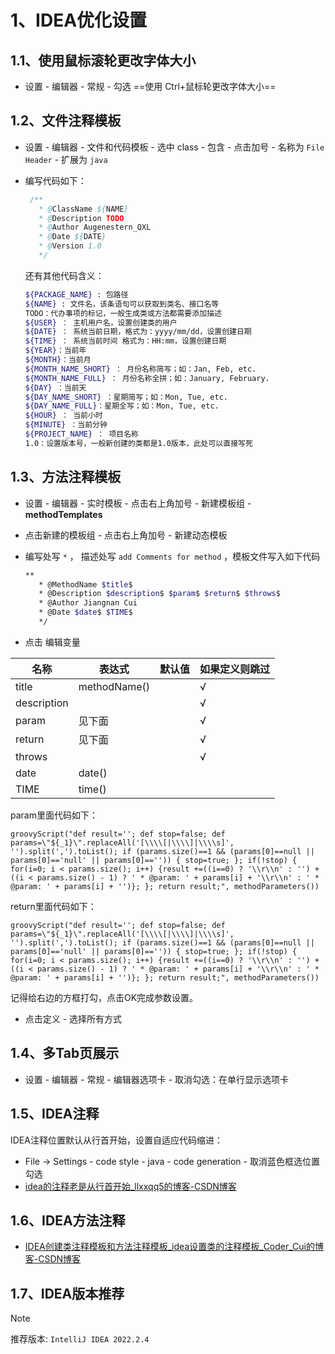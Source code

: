 # 1、IDEA优化设置




## 1.1、使用鼠标滚轮更改字体大小

- 设置 - 编辑器 - 常规 - 勾选 ==使用 Ctrl+鼠标轮更改字体大小==



## 1.2、文件注释模板

- 设置 - 编辑器 - 文件和代码模板 - 选中 class - 包含 - 点击加号 - 名称为 `File Header` - 扩展为 `java`

- 编写代码如下：

  ```java
   /**
     * @ClassName ${NAME} 
     * @Description TODO
     * @Author Augenestern_QXL
     * @Date ${DATE}
     * @Version 1.0
     */ 
  ```

  还有其他代码含义：

  ```bash
  ${PACKAGE_NAME} : 包路径
  ${NAME} : 文件名，该条语句可以获取到类名、接口名等
  TODO：代办事项的标记，一般生成类或方法都需要添加描述
  ${USER} ： 主机用户名，设置创建类的用户
  ${DATE} ： 系统当前日期，格式为：yyyy/mm/dd，设置创建日期
  ${TIME} ： 系统当前时间 格式为：HH:mm，设置创建日期
  ${YEAR}：当前年
  ${MONTH}：当前月
  ${MONTH_NAME_SHORT} ： 月份名称简写；如：Jan, Feb, etc.
  ${MONTH_NAME_FULL} ： 月份名称全拼；如：January, February.
  ${DAY} ：当前天
  ${DAY_NAME_SHORT} ：星期简写；如：Mon, Tue, etc.
  ${DAY_NAME_FULL}：星期全写；如：Mon, Tue, etc.
  ${HOUR} ： 当前小时
  ${MINUTE} ：当前分钟
  ${PROJECT_NAME} ： 项目名称
  1.0：设置版本号，一般新创建的类都是1.0版本，此处可以直接写死
  ```



## 1.3、方法注释模板

- 设置 - 编辑器 - 实时模板 - 点击右上角加号 - 新建模板组  - **methodTemplates**

- 点击新建的模板组 - 点击右上角加号 - 新建动态模板

- 编写处写 `*` ， 描述处写 `add Comments for method` ，模板文件写入如下代码

  ```bash
  **
     * @MethodName $title$
     * @Description $description$ $param$ $return$ $throws$
     * @Author Jiangnan Cui
     * @Date $date$ $TIME$
     */
  ```
  
- 点击 编辑变量 

| 名称        | 表达式       | 默认值 | 如果定义则跳过 |
| ----------- | ------------ | ------ | -------------- |
| title       | methodName() |        | √              |
| description |              |        | √              |
| param       | 见下面       |        | √              |
| return      | 见下面       |        | √              |
| throws      |              |        | √              |
| date        | date()       |        |                |
| TIME        | time()       |        |                |

param里面代码如下：

```
groovyScript("def result=''; def stop=false; def params=\"${_1}\".replaceAll('[\\\\[|\\\\]|\\\\s]', '').split(',').toList(); if (params.size()==1 && (params[0]==null || params[0]=='null' || params[0]=='')) { stop=true; }; if(!stop) { for(i=0; i < params.size(); i++) {result +=((i==0) ? '\\r\\n' : '') + ((i < params.size() - 1) ? ' * @param: ' + params[i] + '\\r\\n' : ' * @param: ' + params[i] + '')}; }; return result;", methodParameters())
```

return里面代码如下：

```
groovyScript("def result=''; def stop=false; def params=\"${_1}\".replaceAll('[\\\\[|\\\\]|\\\\s]', '').split(',').toList(); if (params.size()==1 && (params[0]==null || params[0]=='null' || params[0]=='')) { stop=true; }; if(!stop) { for(i=0; i < params.size(); i++) {result +=((i==0) ? '\\r\\n' : '') + ((i < params.size() - 1) ? ' * @param: ' + params[i] + '\\r\\n' : ' * @param: ' + params[i] + '')}; }; return result;", methodParameters())
```

记得给右边的方框打勾，点击OK完成参数设置。

- 点击定义 - 选择所有方式



## 1.4、多Tab页展示

- 设置 - 编辑器 - 常规 - 编辑器选项卡 - 取消勾选：在单行显示选项卡





## 1.5、IDEA注释

IDEA注释位置默认从行首开始，设置自适应代码缩进：

- File -> Settings - code style - java - code generation - 取消蓝色框选位置勾选
- [idea的注释老是从行首开始_llxxqq5的博客-CSDN博客](https://blog.csdn.net/m0_58574228/article/details/122324335)



## 1.6、IDEA方法注释

- [IDEA创建类注释模板和方法注释模板_idea设置类的注释模板_Coder_Cui的博客-CSDN博客](https://blog.csdn.net/xiaocui1995/article/details/123953752)



## 1.7、IDEA版本推荐

> [!NOTE]
> 推荐版本: `IntelliJ IDEA 2022.2.4`



























